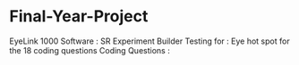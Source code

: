 # Final-Year-Project
EyeLink 1000
Software : SR Experiment Builder
Testing for : Eye hot spot for the 18 coding questions 
Coding Questions : 

